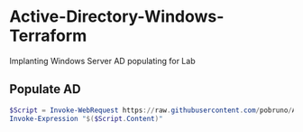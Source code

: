 # Active-Directory-Windows-Terraform
Implanting Windows Server AD populating for Lab


## Populate AD
```PowerShell
$Script = Invoke-WebRequest https://raw.githubusercontent.com/pobruno/Active-Directory-Windows-Terraform/main/ADUser_Generator/Active_Directory_Model.ps1 
Invoke-Expression "$($Script.Content)"
```

